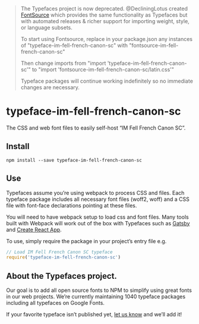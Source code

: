 >The Typefaces project is now deprecated. @DecliningLotus created
[FontSource](https://github.com/fontsource/fontsource) which provides the
same functionality as Typefaces but with automated releases & richer
support for importing weight, style, or language subsets.
>
>To start using Fontsource, replace in your package.json any instances of
"typeface-im-fell-french-canon-sc" with "fontsource-im-fell-french-canon-sc"
>
> Then change imports from "import 'typeface-im-fell-french-canon-sc'" to "import 'fontsource-im-fell-french-canon-sc/latin.css'"
>
>Typeface packages will continue working indefinitely so no immediate
>changes are necessary.

# typeface-im-fell-french-canon-sc

The CSS and web font files to easily self-host “IM Fell French Canon SC”.

## Install

`npm install --save typeface-im-fell-french-canon-sc`

## Use

Typefaces assume you’re using webpack to process CSS and files. Each typeface
package includes all necessary font files (woff2, woff) and a CSS file with
font-face declarations pointing at these files.

You will need to have webpack setup to load css and font files. Many tools built
with Webpack will work out of the box with Typefaces such as [Gatsby](https://github.com/gatsbyjs/gatsby)
and [Create React App](https://github.com/facebookincubator/create-react-app).

To use, simply require the package in your project’s entry file e.g.

```javascript
// Load IM Fell French Canon SC typeface
require('typeface-im-fell-french-canon-sc')
```

## About the Typefaces project.

Our goal is to add all open source fonts to NPM to simplify using great fonts in
our web projects. We’re currently maintaining 1040 typeface packages
including all typefaces on Google Fonts.

If your favorite typeface isn’t published yet, [let us know](https://github.com/KyleAMathews/typefaces)
and we’ll add it!

